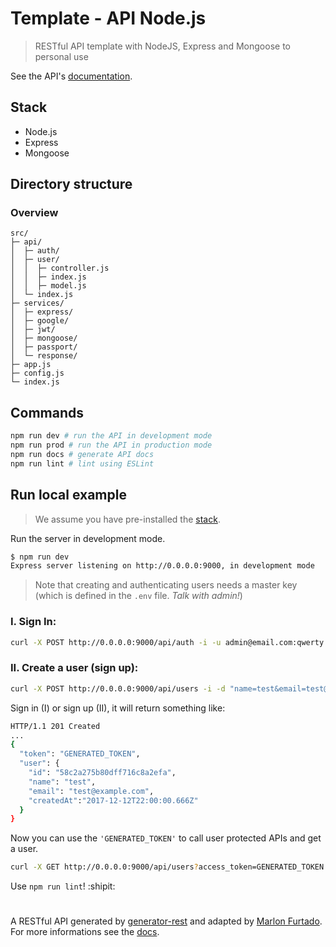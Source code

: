 # Template - API Node.js
> RESTful API template with NodeJS, Express and Mongoose to personal use

See the API's [documentation](https://marlonfurtado.github.io/api-nodejs/).

## <a name="stack"> </a>Stack
<ul>
<li>Node.js</li>
<li>Express</li>
<li>Mongoose</li>
</ul>

## Directory structure

### Overview

```
src/
├─ api/
│  ├─ auth/
│  ├─ user/
│  │  ├─ controller.js
│  │  ├─ index.js
│  │  ├─ model.js
│  └─ index.js
├─ services/
│  ├─ express/
│  ├─ google/
│  ├─ jwt/
│  ├─ mongoose/
│  ├─ passport/
│  └─ response/
├─ app.js
├─ config.js
└─ index.js
```

## Commands

```bash
npm run dev # run the API in development mode
npm run prod # run the API in production mode
npm run docs # generate API docs
npm run lint # lint using ESLint
```


## Run local example
> We assume you have pre-installed the [stack](#stack).

Run the server in development mode.

```bash
$ npm run dev
Express server listening on http://0.0.0.0:9000, in development mode
```

> Note that creating and authenticating users needs a master key (which is defined in the `.env` file. *Talk with admin!*)


 ### I. Sign In:
```bash
curl -X POST http://0.0.0.0:9000/api/auth -i -u admin@email.com:qwerty -d "access_token=MASTER_KEY_HERE"
```


 ### II. Create a user (sign up):

```bash
curl -X POST http://0.0.0.0:9000/api/users -i -d "name=test&email=test@example.com&password=qwerty&role=admin&access_token=MASTER_KEY_HERE"
```

Sign in (I) or sign up (II), it will return something like:
```bash
HTTP/1.1 201 Created
...
{
  "token": "GENERATED_TOKEN",
  "user": {
    "id": "58c2a275b80dff716c8a2efa",
    "name": "test",
    "email": "test@example.com",
    "createdAt":"2017-12-12T22:00:00.666Z"
  }
}
```

Now you can use the `'GENERATED_TOKEN'` to call user protected APIs and get a user.   

```bash
curl -X GET http://0.0.0.0:9000/api/users?access_token=GENERATED_TOKEN
```

Use `npm run lint`! :shipit:
  #  
A RESTful API generated by [generator-rest](https://github.com/diegohaz/generator-rest) and adapted by [Marlon Furtado](http://www.marlonfurtado.com.br).  
For more informations see the [docs](https://marlonfurtado.github.io/api-nodejs/).

